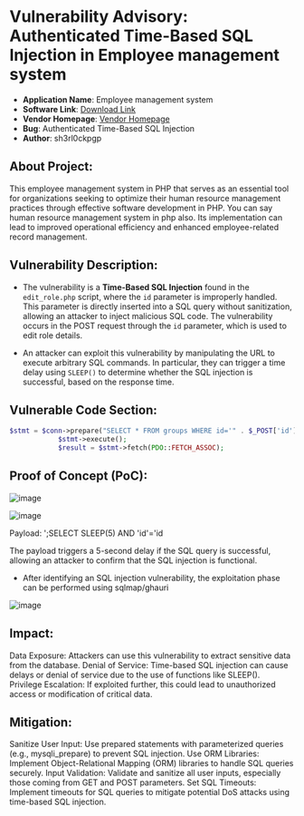 # Vulnerability Advisory: Authenticated Time-Based SQL Injection in Employee management system

- **Application Name**: Employee management system 
- **Software Link**: [Download Link](https://www.sourcecodester.com/php/17689/best-employee-management-system-php.html/)  
- **Vendor Homepage**: [Vendor Homepage](https://www.sourcecodester.com/)  
- **Bug**: Authenticated Time-Based SQL Injection  
- **Author**: sh3rl0ckpgp  

## About Project:
This employee management system in PHP that serves as an essential tool for organizations seeking to optimize their human resource management practices through effective software development in PHP.  You can say human resource management system in php also. Its implementation can lead to improved operational efficiency and enhanced employee-related record management.
## Vulnerability Description:
- The vulnerability is a **Time-Based SQL Injection** found in the `edit_role.php` script, where the `id` parameter is improperly handled. This parameter is directly inserted into a SQL query without sanitization, allowing an attacker to inject malicious SQL code. The vulnerability occurs in the POST request through the `id` parameter, which is used to edit role details.

- An attacker can exploit this vulnerability by manipulating the URL to execute arbitrary SQL commands. In particular, they can trigger a time delay using `SLEEP()` to determine whether the SQL injection is successful, based on the response time.

## Vulnerable Code Section:

```php
$stmt = $conn->prepare("SELECT * FROM groups WHERE id='" . $_POST['id'] . "'");
            $stmt->execute();
            $result = $stmt->fetch(PDO::FETCH_ASSOC);
```

## Proof of Concept (PoC):


![image](https://github.com/user-attachments/assets/ab15208a-f1e6-495b-ab51-e72e2481dd03)

![image](https://github.com/user-attachments/assets/f4763745-f2c4-4e9f-990b-d40959ff3f40)


Payload: ';SELECT SLEEP(5) AND 'id'='id

The payload triggers a 5-second delay if the SQL query is successful, allowing an attacker to confirm that the SQL injection is functional.

- After identifying an SQL injection vulnerability, the exploitation phase can be performed using sqlmap/ghauri

![image](https://github.com/user-attachments/assets/b8b5b27f-0ae5-48e2-85b4-99c3ad47f3e8)




## Impact:
Data Exposure: Attackers can use this vulnerability to extract sensitive data from the database.
Denial of Service: Time-based SQL injection can cause delays or denial of service due to the use of functions like SLEEP().
Privilege Escalation: If exploited further, this could lead to unauthorized access or modification of critical data.


## Mitigation:
Sanitize User Input: Use prepared statements with parameterized queries (e.g., mysqli_prepare) to prevent SQL injection.
Use ORM Libraries: Implement Object-Relational Mapping (ORM) libraries to handle SQL queries securely.
Input Validation: Validate and sanitize all user inputs, especially those coming from GET and POST parameters.
Set SQL Timeouts: Implement timeouts for SQL queries to mitigate potential DoS attacks using time-based SQL injection.
